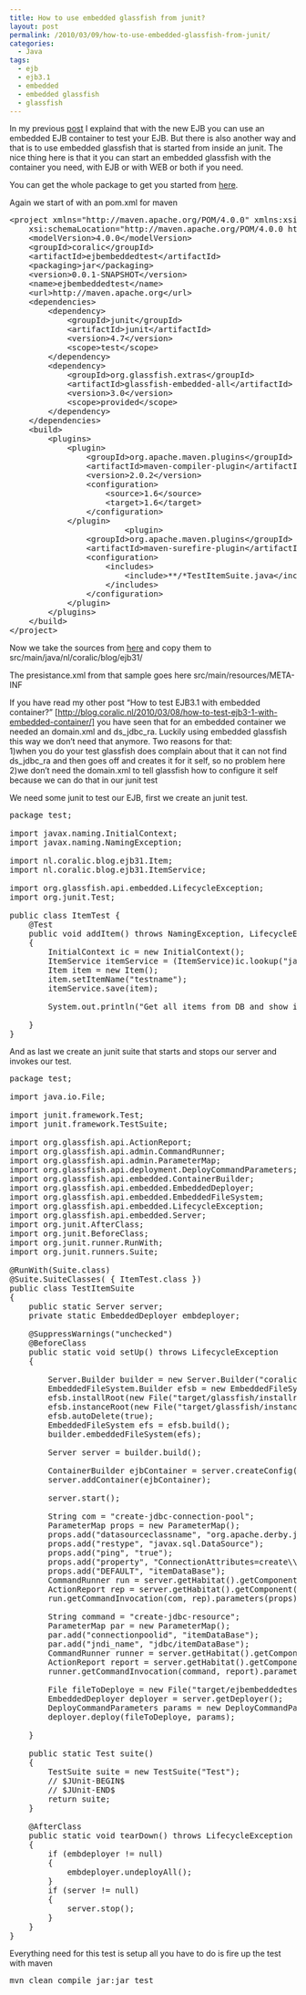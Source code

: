 ```yaml
---
title: How to use embedded glassfish from junit?
layout: post
permalink: /2010/03/09/how-to-use-embedded-glassfish-from-junit/
categories:
  - Java
tags:
  - ejb
  - ejb3.1
  - embedded
  - embedded glassfish
  - glassfish
---
```

In my previous [post][1] I explaind that with the new EJB you can use an embedded EJB container to test your EJB. But there is also another way and that is to use embedded glassfish that is started from inside an junit. The nice thing here is that it you can start an embedded glassfish with the container you need, with EJB or with WEB or both if you need.<!--more-->

You can get the whole package to get you started from [here][2].

Again we start of with an pom.xml for maven

<pre class="brush: xml; title: ; notranslate" title="">&lt;project xmlns="http://maven.apache.org/POM/4.0.0" xmlns:xsi="http://www.w3.org/2001/XMLSchema-instance"
	xsi:schemaLocation="http://maven.apache.org/POM/4.0.0 http://maven.apache.org/maven-v4_0_0.xsd"&gt;
	&lt;modelVersion&gt;4.0.0&lt;/modelVersion&gt;
	&lt;groupId&gt;coralic&lt;/groupId&gt;
	&lt;artifactId&gt;ejbembeddedtest&lt;/artifactId&gt;
	&lt;packaging&gt;jar&lt;/packaging&gt;
	&lt;version&gt;0.0.1-SNAPSHOT&lt;/version&gt;
	&lt;name&gt;ejbembeddedtest&lt;/name&gt;
	&lt;url&gt;http://maven.apache.org&lt;/url&gt;
	&lt;dependencies&gt;
		&lt;dependency&gt;
			&lt;groupId&gt;junit&lt;/groupId&gt;
			&lt;artifactId&gt;junit&lt;/artifactId&gt;
			&lt;version&gt;4.7&lt;/version&gt;
			&lt;scope&gt;test&lt;/scope&gt;
		&lt;/dependency&gt;
		&lt;dependency&gt;
			&lt;groupId&gt;org.glassfish.extras&lt;/groupId&gt;
			&lt;artifactId&gt;glassfish-embedded-all&lt;/artifactId&gt;
			&lt;version&gt;3.0&lt;/version&gt;
			&lt;scope&gt;provided&lt;/scope&gt;
		&lt;/dependency&gt;
	&lt;/dependencies&gt;
	&lt;build&gt;
		&lt;plugins&gt;
			&lt;plugin&gt;
				&lt;groupId&gt;org.apache.maven.plugins&lt;/groupId&gt;
				&lt;artifactId&gt;maven-compiler-plugin&lt;/artifactId&gt;
				&lt;version&gt;2.0.2&lt;/version&gt;
				&lt;configuration&gt;
					&lt;source&gt;1.6&lt;/source&gt;
					&lt;target&gt;1.6&lt;/target&gt;
				&lt;/configuration&gt;
			&lt;/plugin&gt;
						&lt;plugin&gt;
				&lt;groupId&gt;org.apache.maven.plugins&lt;/groupId&gt;
				&lt;artifactId&gt;maven-surefire-plugin&lt;/artifactId&gt;
				&lt;configuration&gt;
					&lt;includes&gt;
						&lt;include&gt;**/*TestItemSuite.java&lt;/include&gt;
					&lt;/includes&gt;
				&lt;/configuration&gt;
			&lt;/plugin&gt;
		&lt;/plugins&gt;
	&lt;/build&gt;
&lt;/project&gt;
</pre>

Now we take the sources from [here][3] and copy them to src/main/java/nl/coralic/blog/ejb31/

The presistance.xml from that sample goes here src/main/resources/META-INF

If you have read my other post “How to test EJB3.1 with embedded container?” [http://blog.coralic.nl/2010/03/08/how-to-test-ejb3-1-with-embedded-container/] you have seen that for an embedded container we needed an domain.xml and ds\_jdbc\_ra. Luckily using embedded glassfish this way we don&#8217;t need that anymore. Two reasons for that:  
1)when you do your test glassfish does complain about that it can not find ds\_jdbc\_ra and then goes off and creates it for it self, so no problem here  
2)we don&#8217;t need the domain.xml to tell glassfish how to configure it self because we can do that in our junit test

We need some junit to test our EJB, first we create an junit test.

<pre class="brush: java; title: ; notranslate" title="">package test;

import javax.naming.InitialContext;
import javax.naming.NamingException;

import nl.coralic.blog.ejb31.Item;
import nl.coralic.blog.ejb31.ItemService;

import org.glassfish.api.embedded.LifecycleException;
import org.junit.Test;

public class ItemTest {
	@Test
	public void addItem() throws NamingException, LifecycleException
	{
		InitialContext ic = new InitialContext();
		ItemService itemService = (ItemService)ic.lookup("java:global/ejbembeddedtest-0.0.1-SNAPSHOT/ItemService");
		Item item = new Item();
		item.setItemName("testname");
		itemService.save(item);

		System.out.println("Get all items from DB and show itemname for the first one: " + itemService.getItems().get(0).getItemName());

	}
}
</pre>

And as last we create an junit suite that starts and stops our server and invokes our test.

<pre class="brush: java; title: ; notranslate" title="">package test;

import java.io.File;

import junit.framework.Test;
import junit.framework.TestSuite;

import org.glassfish.api.ActionReport;
import org.glassfish.api.admin.CommandRunner;
import org.glassfish.api.admin.ParameterMap;
import org.glassfish.api.deployment.DeployCommandParameters;
import org.glassfish.api.embedded.ContainerBuilder;
import org.glassfish.api.embedded.EmbeddedDeployer;
import org.glassfish.api.embedded.EmbeddedFileSystem;
import org.glassfish.api.embedded.LifecycleException;
import org.glassfish.api.embedded.Server;
import org.junit.AfterClass;
import org.junit.BeforeClass;
import org.junit.runner.RunWith;
import org.junit.runners.Suite;

@RunWith(Suite.class)
@Suite.SuiteClasses( { ItemTest.class })
public class TestItemSuite
{
	public static Server server;
	private static EmbeddedDeployer embdeployer;

	@SuppressWarnings("unchecked")
	@BeforeClass
	public static void setUp() throws LifecycleException
	{

		Server.Builder builder = new Server.Builder("coralicglassfish");
		EmbeddedFileSystem.Builder efsb = new EmbeddedFileSystem.Builder();
		efsb.installRoot(new File("target/glassfish/installroot"));
		efsb.instanceRoot(new File("target/glassfish/instanceroot"));
		efsb.autoDelete(true);
		EmbeddedFileSystem efs = efsb.build();
		builder.embeddedFileSystem(efs);

		Server server = builder.build();

		ContainerBuilder ejbContainer = server.createConfig(ContainerBuilder.Type.ejb);
		server.addContainer(ejbContainer);

		server.start();

		String com = "create-jdbc-connection-pool";
		ParameterMap props = new ParameterMap();
		props.add("datasourceclassname", "org.apache.derby.jdbc.EmbeddedDataSource");
		props.add("restype", "javax.sql.DataSource");
		props.add("ping", "true");
		props.add("property", "ConnectionAttributes=create\\=true:DatabaseName=target/itemDataBase");
		props.add("DEFAULT", "itemDataBase");
		CommandRunner run = server.getHabitat().getComponent(CommandRunner.class);
		ActionReport rep = server.getHabitat().getComponent(ActionReport.class);
		run.getCommandInvocation(com, rep).parameters(props).execute();

		String command = "create-jdbc-resource";
		ParameterMap par = new ParameterMap();
		par.add("connectionpoolid", "itemDataBase");
		par.add("jndi_name", "jdbc/itemDataBase");
		CommandRunner runner = server.getHabitat().getComponent(CommandRunner.class);
		ActionReport report = server.getHabitat().getComponent(ActionReport.class);
		runner.getCommandInvocation(command, report).parameters(par).execute();

		File fileToDeploye = new File("target/ejbembeddedtest-0.0.1-SNAPSHOT.jar");
		EmbeddedDeployer deployer = server.getDeployer();
		DeployCommandParameters params = new DeployCommandParameters();
		deployer.deploy(fileToDeploye, params);

	}

	public static Test suite()
	{
		TestSuite suite = new TestSuite("Test");
		// $JUnit-BEGIN$
		// $JUnit-END$
		return suite;
	}

	@AfterClass
	public static void tearDown() throws LifecycleException
	{
		if (embdeployer != null)
		{
			embdeployer.undeployAll();
		}
		if (server != null)
		{
			server.stop();
		}
	}
}
</pre>

Everything need for this test is setup all you have to do is fire up the test with maven

<pre class="brush: bash; title: ; notranslate" title="">mvn clean compile jar:jar test
</pre>

 [1]: http://blog.coralic.nl/2010/03/08/how-to-test-ejb3-1-with-embedded-container/
 [2]: http://files.coralic.nl/ejbe31mbeddedglassfish.zip
 [3]: http://blog.coralic.nl/2010/03/07/how-to-create-ejb-3-1/